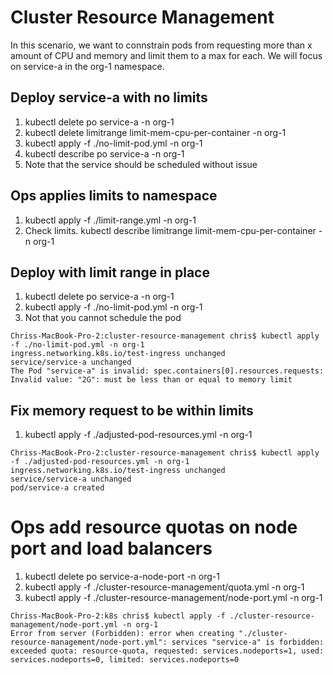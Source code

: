 # Cluster Resource Management
In this scenario, we want to connstrain pods from requesting more than x amount of CPU and memory and limit them to a max for each.  We will focus on service-a in the org-1 namespace.

## Deploy service-a with no limits

1. kubectl delete po service-a -n org-1
1. kubectl delete limitrange limit-mem-cpu-per-container -n org-1
1. kubectl apply -f ./no-limit-pod.yml -n org-1
1. kubectl describe po service-a -n org-1
1. Note that the service should be scheduled without issue

## Ops applies limits to namespace

1. kubectl apply -f ./limit-range.yml -n org-1
1. Check limits. kubectl describe limitrange limit-mem-cpu-per-container -n org-1

## Deploy with limit range in place

1. kubectl delete po service-a -n org-1
1. kubectl apply -f ./no-limit-pod.yml -n org-1
1. Not that you cannot schedule the pod

```
Chriss-MacBook-Pro-2:cluster-resource-management chris$ kubectl apply -f ./no-limit-pod.yml -n org-1
ingress.networking.k8s.io/test-ingress unchanged
service/service-a unchanged
The Pod "service-a" is invalid: spec.containers[0].resources.requests: Invalid value: "2G": must be less than or equal to memory limit
```

## Fix memory request to be within limits

1. kubectl apply -f ./adjusted-pod-resources.yml -n org-1
```
Chriss-MacBook-Pro-2:cluster-resource-management chris$ kubectl apply -f ./adjusted-pod-resources.yml -n org-1
ingress.networking.k8s.io/test-ingress unchanged
service/service-a unchanged
pod/service-a created
```

# Ops add resource quotas on node port and load balancers

1. kubectl delete po service-a-node-port -n org-1
1. kubectl apply -f ./cluster-resource-management/quota.yml -n org-1
1. kubectl apply -f ./cluster-resource-management/node-port.yml -n org-1

```
Chriss-MacBook-Pro-2:k8s chris$ kubectl apply -f ./cluster-resource-management/node-port.yml -n org-1
Error from server (Forbidden): error when creating "./cluster-resource-management/node-port.yml": services "service-a" is forbidden: exceeded quota: resource-quota, requested: services.nodeports=1, used: services.nodeports=0, limited: services.nodeports=0
```
